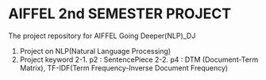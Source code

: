 # AIFFEL 2nd SEMESTER PROJECT
The project repository for AIFFEL Going Deeper(NLP)_DJ
1. Project on NLP(Natural Language Processing)
2. Project keyword
  2-1. p2 : SentencePiece
  2-2. p4 : DTM (Document-Term Matrix), TF-IDF(Term Frequency-Inverse Document Frequency)
